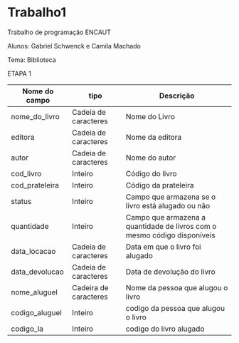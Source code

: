 # Trabalho1 

Trabalho de programação ENCAUT

Alunos: Gabriel Schwenck e Camila Machado

Tema: Biblioteca 

ETAPA 1


|Nome do campo|tipo|Descrição|
|-------------|----|---------|
nome_do_livro|Cadeia de caracteres|Nome do Livro
editora|Cadeia de caracteres|Nome da editora
autor|Cadeia de caracteres|Nome do autor
cod_livro|Inteiro|Código do livro
cod_prateleira|Inteiro|Código da prateleira
status|Inteiro|Campo que armazena se o livro está alugado ou não
quantidade|Inteiro|Campo que armazena a quantidade de livros com o mesmo código disponíveis 
data_locacao|Cadeia de caracteres|Data em que o livro foi alugado
data_devolucao|Cadeia de caracteres|Data de devolução do livro
nome_aluguel|Cadeira de caracteres|Nome da pessoa que alugou o livro
codigo_aluguel|Inteiro|codigo da pessoa que alugou o livro
codigo_la|Inteiro|codigo do livro alugado
